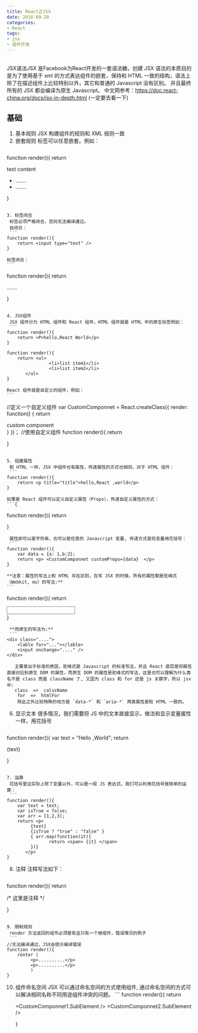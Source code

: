 ```yaml
---
title: React之JSX
date: 2018-09-20
categories:  
- React
tags:
- jsx
- 组件开发
---
```

 ​	
 ​	JSX语法JSX 是Facebook为React开发的一套语法糖，创建 JSX 语法的本质目的是为了使用基于 xml 的方式表达组件的嵌套，保持和 HTML 一致的结构，语法上除了在描述组件上比较特别以外，其它和普通的 Javascript 没有区别。 并且最终所有的 JSX 都会编译为原生 Javascript。
 中文网参考：<https://doc.react-china.org/docs/jsx-in-depth.html> (一定要去看一下)
 ## 基础 ##
 1. 基本规则
    JSX 构建组件的规则和 XML 规则一致 
 2. 嵌套规则
    标签可以任意嵌套。例如： 
    ```
   function render(){
       return <p>
       		text content
       		<ul>
       			<li>.......</li>
       			<li>.......</li>
       		</ul>
       	  </p>
   }
   ```
     
 3. 标签闭合
    标签必须严格闭合，否则无法编译通过。 
    自闭合： 
    ```
   function render(){
       return <input type="text" />
   }
   ```
    标签闭合： 
    ```
   function render(){
       return <p>.......</p>
   }
   ```
    
 4. JSX组件
    JSX 组件分为 HTML 组件和 React 组件，HTML 组件就是 HTML 中的原生标签例如： 
    ```
   function render(){
       return <P>hello,React World</p>
   }
   
   function render(){
       return <ul>
                   <li>list item1</li>
                   <li>list item2</li>
       	  </ul>
   }
   ```
    React 组件就是自定义的组件，例如： 
    ```
   //定义一个自定义组件
   var CustomComponnet = React.createClass({
       render: function() {
           return <div>custom component</div>
       }
   })；
   //使用自定义组件
   function render(){
       return <p> <CustomComponnet /> </p>
   }
   ```
    
 5. 组建属性
    和 HTML 一样，JSX 中组件也有属性，传递属性的方式也相同，对于 HTML 组件： 
    ```
   function render(){
       return <p title="title">hello,React ,world</p>
   }
   ```
    如果是 React 组件可以定义自定义属性（Props），传递自定义属性的方式： 
    ```{
   function render(){
       return <p>  <CustomComponnet customProps="data" /> </p>
   }
   ```
    属性即可以是字符串，也可以是任意的 Javascript 变量, 传递方式是将变量用花括号：
    ```
   function render(){
       var data = {a: 1,b:2};
       return <p> <CustomComponnet customProps={data}  </p>
   }
   ```
    **注意：属性的写法上和 HTML 存在区别，在写 JSX 的时候，所有的属性都是驼峰式（Webkit, ms）的写法:** 
    ```
   function render(){
       return <div className="....">
       			<lable htmlFor="..."></lable>
       			<input onChange="...." />
       	   </div>
   }
   ```
    **而原生的写法为:** 
    ```
   <div class="....">
       <lable for="..."></lable>
       <input onchange="...." />
   </div>
   ```
    ​	主要是出于标准的原因，驼峰式是 Javascript 的标准写法，并且 React 底层是将属性直接对应到原生 DOM 的属性，而原生 DOM 的属性是驼峰式的写法，这里也可以理解为什么类名不是 class 而是 className 了, 又因为 class 和 for 还是 js 关键字，所以 jsx 中:   
    ​	class  =>  calssName  
    ​	 for  =>  htmlFor      
    ​	 除此之外比较特殊的地方是 `data-*` 和 `aria-*` 两类属性是和 HTML 一致的。 
 6. 显示文本
    很多情况，我们需要将 JS 中的文本直接显示，做法和显示变量属性一样，用花括号 
    ```
   function render(){
       var text = "Hello ,World";
       return <p> {text} </p>
   }
   ```
    
 7. 运算
    花括号里边实际上除了变量以外，可以是一段 JS 表达式，我们可以利用花括号做简单的运算： 
    ```
   function render(){
       var text = text;
       var isTrue = false;
       var arr = [1,2,3];
       return <p>
       		{text}
       		{isTrue ? "true" : "false" }
       		{ arr.map(function(it){
                   return <span> {it} </span>
       		})}
       	  </p>
   }
   ```
    
 8. 注释
    注释写法如下： 
    ```
   function render(){
       return <p>
       		/* 这里是注释 */
              </p>
   }
   ```
    
 9. 限制规则
    render 方法返回的组件必须是有且只有一个根组件，错误情况的例子 
    ```
   //无法编译通过，JSX会提示编译错误
   function render(){
       renter (
       		<p>..........</p>
       		<p>..........</p>
       		)
   }
   ```
    
 10. 组件命名空间
    JSX 可以通过命名空间的方式使用组件, 通过命名空间的方式可以解决相同名称不同用途组件冲突的问题。 
    ```
   function render(){
       return <p>
       	  		<CustomComponnet1.SubElement />
       	  		<CustomComponnet2.SubElement />
       	  </p>
   }
   ```